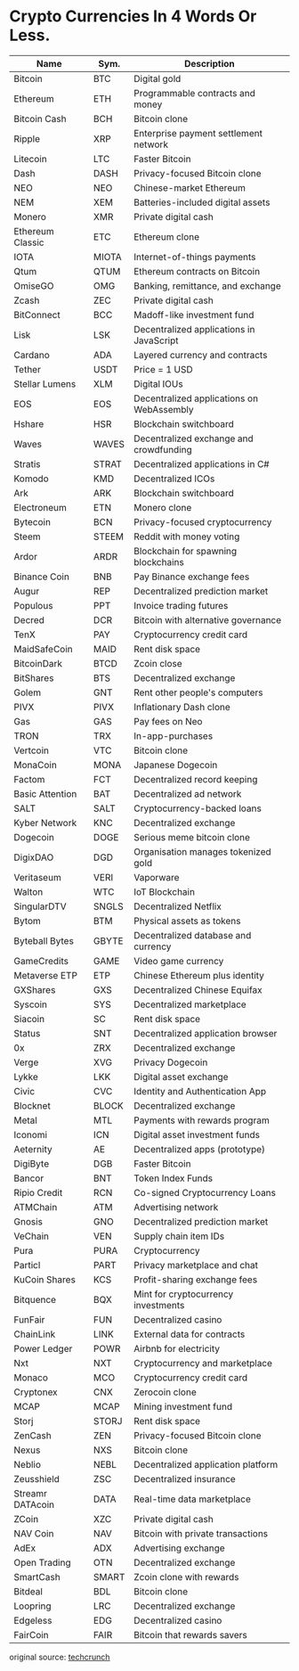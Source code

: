 # Crypto Currencies In 4 Words Or Less.

Name            | Sym.  | Description                              
----------------|-------|------------------------------------------
Bitcoin         | BTC   | Digital gold                             
Ethereum        | ETH   | Programmable contracts and money         
Bitcoin Cash    | BCH   | Bitcoin clone                            
Ripple          | XRP   | Enterprise payment settlement network    
Litecoin        | LTC   | Faster Bitcoin                           
Dash            | DASH  | Privacy-focused Bitcoin clone            
NEO             | NEO   | Chinese-market Ethereum                  
NEM             | XEM   | Batteries-included digital assets        
Monero          | XMR   | Private digital cash                     
Ethereum Classic| ETC   | Ethereum clone                           
IOTA            | MIOTA | Internet-of-things payments              
Qtum            | QTUM  | Ethereum contracts on Bitcoin            
OmiseGO         | OMG   | Banking, remittance, and exchange        
Zcash           | ZEC   | Private digital cash                     
BitConnect      | BCC   | Madoff-like investment fund              
Lisk            | LSK   | Decentralized applications in JavaScript 
Cardano         | ADA   | Layered currency and contracts           
Tether          | USDT  | Price = 1 USD                            
Stellar Lumens  | XLM   | Digital IOUs                             
EOS             | EOS   | Decentralized applications on WebAssembly
Hshare          | HSR   | Blockchain switchboard                   
Waves           | WAVES | Decentralized exchange and crowdfunding  
Stratis         | STRAT | Decentralized applications in C#         
Komodo          | KMD   | Decentralized ICOs                       
Ark             | ARK   | Blockchain switchboard                   
Electroneum     | ETN   | Monero clone                             
Bytecoin        | BCN   | Privacy-focused cryptocurrency           
Steem           | STEEM | Reddit with money voting                 
Ardor           | ARDR  | Blockchain for spawning blockchains      
Binance Coin    | BNB   | Pay Binance exchange fees                
Augur           | REP   | Decentralized prediction market          
Populous        | PPT   | Invoice trading futures                  
Decred          | DCR   | Bitcoin with alternative governance      
TenX            | PAY   | Cryptocurrency credit card               
MaidSafeCoin    | MAID  | Rent disk space                          
BitcoinDark     | BTCD  | Zcoin close                              
BitShares       | BTS   | Decentralized exchange                   
Golem           | GNT   | Rent other people's computers            
PIVX            | PIVX  | Inflationary Dash clone                  
Gas             | GAS   | Pay fees on Neo                          
TRON            | TRX   | In-app-purchases                         
Vertcoin        | VTC   | Bitcoin clone                            
MonaCoin        | MONA  | Japanese Dogecoin                        
Factom          | FCT   | Decentralized record keeping             
Basic Attention | BAT   | Decentralized ad network                 
SALT            | SALT  | Cryptocurrency-backed loans              
Kyber Network   | KNC   | Decentralized exchange                   
Dogecoin        | DOGE  | Serious meme bitcoin clone               
DigixDAO        | DGD   | Organisation manages tokenized gold      
Veritaseum      | VERI  | Vaporware                                
Walton          | WTC   | IoT Blockchain                           
SingularDTV     | SNGLS | Decentralized Netflix                    
Bytom           | BTM   | Physical assets as tokens                
Byteball Bytes  | GBYTE | Decentralized database and currency      
GameCredits     | GAME  | Video game currency                      
Metaverse ETP   | ETP   | Chinese Ethereum plus identity           
GXShares        | GXS   | Decentralized Chinese Equifax            
Syscoin         | SYS   | Decentralized marketplace                
Siacoin         | SC    | Rent disk space                          
Status          | SNT   | Decentralized application browser        
0x              | ZRX   | Decentralized exchange                   
Verge           | XVG   | Privacy Dogecoin                         
Lykke           | LKK   | Digital asset exchange                   
Civic           | CVC   | Identity and Authentication App          
Blocknet        | BLOCK | Decentralized exchange                   
Metal           | MTL   | Payments with rewards program            
Iconomi         | ICN   | Digital asset investment funds           
Aeternity       | AE    | Decentralized apps (prototype)           
DigiByte        | DGB   | Faster Bitcoin                           
Bancor          | BNT   | Token Index Funds                        
Ripio Credit    | RCN   | Co-signed Cryptocurrency Loans           
ATMChain        | ATM   | Advertising network                      
Gnosis          | GNO   | Decentralized prediction market          
VeChain         | VEN   | Supply chain item IDs                    
Pura            | PURA  | Cryptocurrency                           
Particl         | PART  | Privacy marketplace and chat             
KuCoin Shares   | KCS   | Profit-sharing exchange fees             
Bitquence       | BQX   | Mint for cryptocurrency investments      
FunFair         | FUN   | Decentralized casino                     
ChainLink       | LINK  | External data for contracts              
Power Ledger    | POWR  | Airbnb for electricity                   
Nxt             | NXT   | Cryptocurrency and marketplace           
Monaco          | MCO   | Cryptocurrency credit card               
Cryptonex       | CNX   | Zerocoin clone                           
MCAP            | MCAP  | Mining investment fund                   
Storj           | STORJ | Rent disk space                          
ZenCash         | ZEN   | Privacy-focused Bitcoin clone            
Nexus           | NXS   | Bitcoin clone                            
Neblio          | NEBL  | Decentralized application platform       
Zeusshield      | ZSC   | Decentralized insurance                  
Streamr DATAcoin| DATA  | Real-time data marketplace               
ZCoin           | XZC   | Private digital cash                     
NAV Coin        | NAV   | Bitcoin with private transactions        
AdEx            | ADX   | Advertising exchange                     
Open Trading    | OTN   | Decentralized exchange                   
SmartCash       | SMART | Zcoin clone with rewards                 
Bitdeal         | BDL   | Bitcoin clone                            
Loopring        | LRC   | Decentralized exchange                   
Edgeless        | EDG   | Decentralized casino                     
FairCoin        | FAIR  | Bitcoin that rewards savers

original source: [techcrunch](https://techcrunch.com/2017/11/19/100-cryptocurrencies-described-in-4-words-or-less/)

